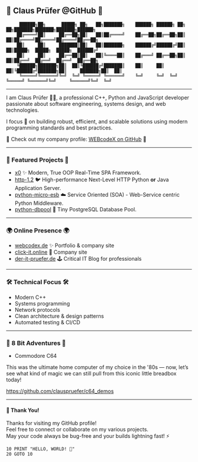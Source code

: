 ## 👾 Claus Prüfer @GitHub 🚀

```ASCII
     ██████╗██╗      █████╗ ██╗   ██╗███████╗    ██████╗ ██████╗ ██╗   ██╗███████╗███████╗███████╗██████╗ 
    ██╔════╝██║     ██╔══██╗██║   ██║██╔════╝    ██╔══██╗██╔══██╗██║   ██║██╔════╝██╔════╝██╔════╝██╔══██╗
    ██║     ██║     ███████║██║   ██║███████╗    ██████╔╝██████╔╝██║   ██║█████╗  █████╗  █████╗  ██████╔╝
    ██║     ██║     ██╔══██║██║   ██║╚════██║    ██╔═══╝ ██╔══██╗██║   ██║██╔══╝  ██╔══╝  ██╔══╝  ██╔══██╗
    ╚██████╗███████╗██║  ██║╚██████╔╝███████║    ██║     ██║  ██║╚██████╔╝███████╗██║     ███████╗██║  ██║
     ╚═════╝╚══════╝╚═╝  ╚═╝ ╚═════╝ ╚══════╝    ╚═╝     ╚═╝  ╚═╝ ╚═════╝ ╚══════╝╚═╝     ╚══════╝╚═╝  ╚═╝
```

---

I am Claus Prüfer 🧑‍💻, a professional C++, Python and JavaScript developer passionate about software engineering,
systems design, and web technologies.

I focus 🔬 on building robust, efficient, and scalable solutions using modern programming standards and best practices.

🤝 Check out my company profile: [WEBcodeX on GitHub](https://github.com/WEBcodeX1) 🤝

---

### 🌟 Featured Projects 🌟

- [x0](https://github.com/WEBcodeX1/x0) ✨ Modern, True OOP Real-Time SPA Framework.
- [http-1.2](https://github.com/WEBcodeX1/http-1.2) :bird: High-performance Next-Level HTTP Python **or** Java Application Server.
- [python-micro-esb](https://github.com/clauspruefer/python-micro-esb) :cloud: Service Oriented (SOA) - Web-Service centric Python Middleware.
- [python-dbpool](https://github.com/clauspruefer/python-dbpool) :elephant: Tiny PostgreSQL Database Pool.

---

### 🌍 Online Presence 🌍

- [webcodex.de](http://webcodex.de) ✨ Portfolio & company site  
- [click-it.online](http://click-it.online) 🚀 Company site
- [der-it-pruefer.de](https://der-it-pruefer.de) 🕹️ Critical IT Blog for professionals

---

### 🛠️ Technical Focus 🛠️

- Modern C++
- Systems programming
- Network protocols
- Clean architecture & design patterns
- Automated testing & CI/CD

---

### :floppy_disk: 8 Bit Adventures :floppy_disk:

- Commodore C64

This was the ultimate home computer of my choice in the '80s —
now, let’s see what kind of magic we can still pull from this iconic little breadbox today!

https://github.com/clauspruefer/c64_demos

---

#### 🙏 Thank You!

Thanks for visiting my GitHub profile!<br>
Feel free to connect or collaborate on my various projects.<br>
May your code always be bug-free and your builds lightning fast! ⚡

```BASIC
10 PRINT "HELLO, WORLD! 👾"
20 GOTO 10
```
